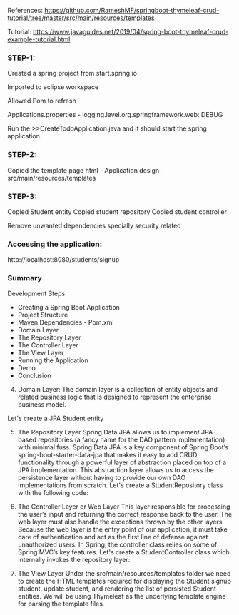 References:
https://github.com/RameshMF/springboot-thymeleaf-crud-tutorial/tree/master/src/main/resources/templates

Tutorial:
https://www.javaguides.net/2019/04/spring-boot-thymeleaf-crud-example-tutorial.html


### STEP-1:
Created a spring project from start.spring.io

Imported to eclipse workspace

Allowed Pom to refresh

Applications.properties - logging.level.org.springframework.web: DEBUG

Run the >>CreateTodoApplication.java and it should start the spring application.

### STEP-2:
Copied the template page html - Application design
src/main/resources/templates



### STEP-3:
Copied Student entity
Copied student repository
Copied student controller

Remove unwanted dependencies specially security related



### Accessing the application:

http://localhost:8080/students/signup


### Summary
Development Steps
* Creating a Spring Boot Application
* Project Structure
* Maven Dependencies - Pom.xml
* Domain Layer
* The Repository Layer
* The Controller Layer
* The View Layer
* Running the Application
* Demo
* Conclusion

4. Domain Layer:
The domain layer is a collection of entity objects and related business logic that is designed to represent the enterprise business model.

Let's create a JPA Student entity

5. The Repository Layer
Spring Data JPA allows us to implement JPA-based repositories (a fancy name for the DAO pattern implementation) with minimal fuss.
Spring Data JPA is a key component of Spring Boot’s spring-boot-starter-data-jpa that makes it easy to add CRUD functionality through a powerful layer of abstraction placed on top of a JPA implementation. This abstraction layer allows us to access the persistence layer without having to provide our own DAO implementations from scratch.
Let's create a StudentRepository class with the following code:


6. The Controller Layer or Web Layer
This layer responsible for processing the user’s input and returning the correct response back to the user. The web layer must also handle the exceptions thrown by the other layers. Because the web layer is the entry point of our application, it must take care of authentication and act as the first line of defense against unauthorized users.
In Spring, the controller class relies on some of Spring MVC’s key features. Let's create a StudentController class which internally invokes the repository layer:

7. The View Layer
Under the src/main/resources/templates folder we need to create the HTML templates required for displaying the Student signup student, update student, and rendering the list of persisted Student entities. We will be using Thymeleaf as the underlying template engine for parsing the template files.


